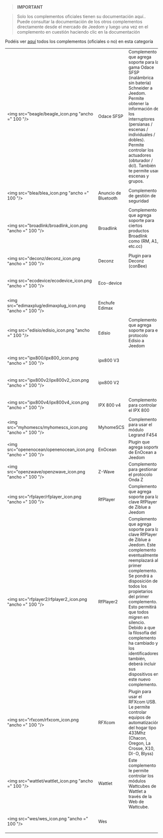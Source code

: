 
>**IMPORTANT**

>Solo los complementos oficiales tienen su documentación aquí.. Puede consultar la documentación de los otros complementos directamente desde el mercado de Jeedom y luego una vez en el complemento en cuestión haciendo clic en la documentación


Podéis ver [aquí](https://market.jeedom.com/index.php?v=d&p=market&type=plugin&categorie=automation+protocol) todos los complementos (oficiales o no) en esta categoría

| | | | |
|--- | --- | --- | ---|
|<img src="beagle/beagle_icon.png "ancho =" 100 "/>|Odace SFSP|Complemento que agrega soporte para la gama Odace SFSP (inalámbrica sin batería) Schneider a Jeedom. Permite obtener la información de los interruptores (persianas / escenas / individuales / dobles). Permite controlar los actuadores (obturador / dcl). También te permite usar escenas y grupos.|[Documentación](beagle / index.md) - [Mercado](https://market.jeedom.com/index.php?v = d & p = market_display & id = 3917)|
|<img src="blea/blea_icon.png "ancho =" 100 "/>|Anuncio de Bluetooth|Complemento de gestión de seguridad|[Documentación](blea / index.md) - [Mercado](https://market.jeedom.com/index.php?v = d & p = market_display & id = 2554)|
|<img src="broadlink/broadlink_icon.png "ancho =" 100 "/>|Broadlink|Complemento que agrega soporte para ciertos productos Broadlink como (RM, A1, etc.cc)|[Documentación](broadlink / index.md) - [Mercado](https://market.jeedom.com/index.php?v = d & p = market_display & id = 2699)|
|<img src="deconz/deconz_icon.png "ancho =" 100 "/>|Deconz|Plugin para Deconz (conBee)|[Documentación](descontaminación / índice.md) - [Mercado](https://market.jeedom.com/index.php?v = d & p = market_display & id = 3610)|
|<img src="ecodevice/ecodevice_icon.png "ancho =" 100 "/>|Eco-device||[Documentación](ecodevice / index.md) - [Mercado](https://market.jeedom.com/index.php?v = d & p = market_display & id = 342)|
|<img src="edimaxplug/edimaxplug_icon.png "ancho =" 100 "/>|Enchufe Edimax||[Documentación](edimaxplug / index.md) - [Mercado](https://market.jeedom.com/index.php?v = d & p = market_display & id = 2455)|
|<img src="edisio/edisio_icon.png "ancho =" 100 "/>|Edisio|Complemento que agrega soporte para el protocolo Edisio a Jeedom|[Documentación](edisio / index.md) - [Mercado](https://market.jeedom.com/index.php?v = d & p = market_display & id = 1541)|
|<img src="ipx800/ipx800_icon.png "ancho =" 100 "/>|ipx800 V3||[Documentación](ipx800 / index.md) - [Mercado](https://market.jeedom.com/index.php?v = d & p = market_display & id = 344)|
|<img src="ipx800v2/ipx800v2_icon.png "ancho =" 100 "/>|ipx800 V2||[Documentación](ipx800v2 / index.md) - [Mercado](https://market.jeedom.com/index.php?v = d & p = market_display & id = 1194)|
|<img src="ipx800v4/ipx800v4_icon.png "ancho =" 100 "/>|IPX 800 v4|Complemento para controlar el IPX 800|[Documentación](ipx800v4 / index.md) - [Mercado](https://market.jeedom.com/index.php?v = d & p = market_display & id = 2046)|
|<img src="myhomescs/myhomescs_icon.png "ancho =" 100 "/>|MyhomeSCS|Complemento para usar el módulo Legrand F454|[Documentación](myhomescs / index.md) - [Mercado](https://market.jeedom.com/index.php?v = d & p = market_display & id = 3107)|
|<img src="openenocean/openenocean_icon.png "ancho =" 100 "/>|EnOcean|Plugin que agrega soporte de EnOcean a Jeedom|[Documentación](openenocean / index.md) - [Mercado](https://market.jeedom.com/index.php?v = d & p = market_display & id = 2622)|
|<img src="openzwave/openzwave_icon.png "ancho =" 100 "/>|Z-Wave|Complemento para gestionar el protocolo Onda Z|[Documentación](openzwave / index.md) - [Mercado](https://market.jeedom.com/index.php?v = d & p = market_display & id = 185)|
|<img src="rfplayer/rfplayer_icon.png "ancho =" 100 "/>|RfPlayer|Complemento que agrega soporte para la clave RfPlayer de Ziblue a Jeedom|[Documentación](rfplayer / index.md) - [Mercado](https://market.jeedom.com/index.php?v = d & p = market_display & id = 2781)|
|<img src="rfplayer2/rfplayer2_icon.png "ancho =" 100 "/>|RfPlayer2|Complemento que agrega soporte para la clave RfPlayer de Ziblue a Jeedom. Este complemento eventualmente reemplazará al primer complemento. Se pondrá a disposición de todos los propietarios del primer complemento. Esto permitirá que todos migren en silencio. Debido a que la filosofía del complemento ha cambiado y los identificadores también, deberá incluir sus dispositivos en este nuevo complemento.|[Documentación](rfplayer2 / index.md) - [Mercado](https://market.jeedom.com/index.php?v = d & p = market_display & id = 3349)|
|<img src="rfxcom/rfxcom_icon.png "ancho =" 100 "/>|RFXcom|Plugin para usar el RFXcom USB. Le permite controlar equipos de automatización del hogar tipo 433Mhz (Chacon, Oregon, La Crosse, X10, DI-O, Blyss)|[Documentación](rfxcom / index.md) - [Mercado](https://market.jeedom.com/index.php?v = d & p = market_display & id = 52)|
|<img src="wattlet/wattlet_icon.png "ancho =" 100 "/>|Wattlet|Este complemento le permite controlar los módulos Wattcubes de Wattlet a través de la Web de Wattcube.|[Documentación](wattlet / index.md) - [Mercado](https://market.jeedom.com/index.php?v = d & p = market_display & id = 2600)|
|<img src="wes/wes_icon.png "ancho =" 100 "/>|Wes||[Documentación](wes / index.md) - [Mercado](https://market.jeedom.com/index.php?v = d & p = market_display & id = 1336)|
